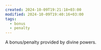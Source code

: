 ```yaml
---
created: 2024-10-09T19:21:18+03:00
modified: 2024-10-09T19:40:16+03:00
tags:
  - bonus
  - penalty
---
```

A bonus/penalty provided by divine powers.